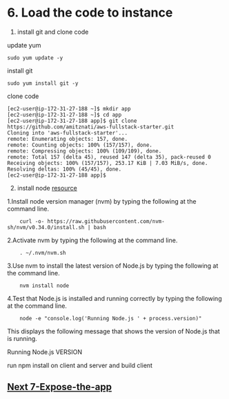 # 6. Load the code to instance

1. install git and clone code

update yum

    sudo yum update -y

install git

    sudo yum install git -y

clone code

    [ec2-user@ip-172-31-27-188 ~]$ mkdir app
    [ec2-user@ip-172-31-27-188 ~]$ cd app
    [ec2-user@ip-172-31-27-188 app]$ git clone https://github.com/amitznati/aws-fullstack-starter.git
    Cloning into 'aws-fullstack-starter'...
    remote: Enumerating objects: 157, done.
    remote: Counting objects: 100% (157/157), done.
    remote: Compressing objects: 100% (109/109), done.
    remote: Total 157 (delta 45), reused 147 (delta 35), pack-reused 0
    Receiving objects: 100% (157/157), 253.17 KiB | 7.03 MiB/s, done.
    Resolving deltas: 100% (45/45), done.
    [ec2-user@ip-172-31-27-188 app]$


2. install node [resource](https://docs.aws.amazon.com/sdk-for-javascript/v2/developer-guide/setting-up-node-on-ec2-instance.html)

1.Install node version manager (nvm) by typing the following at the command line. 
   
        curl -o- https://raw.githubusercontent.com/nvm-sh/nvm/v0.34.0/install.sh | bash

2.Activate nvm by typing the following at the command line.

        . ~/.nvm/nvm.sh

3.Use nvm to install the latest version of Node.js by typing the following at the command line.

        nvm install node

4.Test that Node.js is installed and running correctly by typing the following at the command line.

        node -e "console.log('Running Node.js ' + process.version)"

This displays the following message that shows the version of Node.js that is running.

Running Node.js VERSION

run npm install on client and server and build client


## [Next 7-Expose-the-app](https://github.com/amitznati/aws-fullstack-starter/tree/master/7-Expose-the-app#7-expose-the-app)


